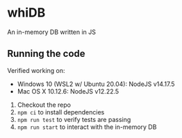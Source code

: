 # whiDB
An in-memory DB written in JS

## Running the code

Verified working on:
* Windows 10 (WSL2 w/ Ubuntu 20.04): NodeJS v14.17.5
* Mac OS X 10.12.6: NodeJS v12.22.5

1. Checkout the repo
2. `npm ci` to install dependencies
3. `npm run test` to verify tests are passing
4. `npm run start` to interact with the in-memory DB
